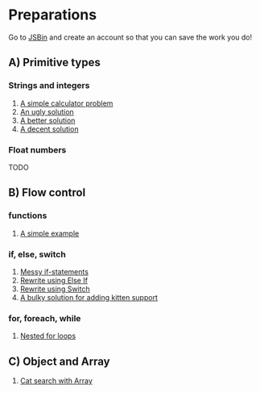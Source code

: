 # Preparations

Go to [JSBin](http://jsbin.com) and create an account so that you can save the work you do!

## A) Primitive types 

### Strings and integers

1. [A simple calculator problem](https://jsbin.com/jubipex/edit?html,js,output)
2. [An ugly solution](https://jsbin.com/lanisel/edit?html,js,output)
3. [A better solution](https://jsbin.com/yebipav/edit?html,js,output)
4. [A decent solution](https://jsbin.com/pavifud/edit?html,js,output)

### Float numbers

TODO

## B) Flow control

### functions

1. [A simple example](https://jsbin.com/jiloruf/edit?html,js,output)

### if, else, switch

1. [Messy if-statements](https://jsbin.com/fuqowun/edit?html,js,output)
2. [Rewrite using Else If](https://jsbin.com/wujeviw/edit?html,js,output)
3. [Rewrite using Switch](https://jsbin.com/kajiqol/edit?html,js,output)
4. [A bulky solution for adding kitten support](https://jsbin.com/silori/edit?html,js,output)

### for, foreach, while

1. [Nested for loops](https://jsbin.com/xucabeq/edit?html,js,console,output)

## C) Object and Array

1. [Cat search with Array](https://jsbin.com/papawij/edit?html,js,output)

